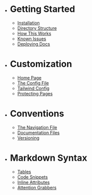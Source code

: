 * # Getting Started

	* [Installation](installation)
	* [Directory Structure](structure)
	* [How This Works](architecture)
	* [Known Issues](known-issues)
	* [Deploying Docs](deployment)
* # Customization

	* [Home Page](customize-home)
	* [The Config File](customize-config)
	* [Tailwind Config](customize-tailwind)
	* [Protecting Pages](customize-auth)
	
* # Conventions
	* [The Navigation File](convention-nav)
	* [Documentation Files](convention-doc)
	* [Versioning](convention-versions)
	
* # Markdown Syntax

	* [Tables](markdown-tables)
	* [Code Snippets](markdown-code)
	* [Inline Attributes](markdown-attributes)
	* [Attention Grabbers](markdown-alerts)